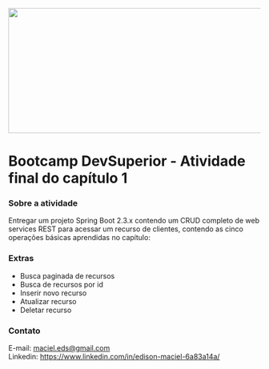 <p align="center"><img width="600" height="250" src="https://i.ibb.co/V90W8TR/image.jpg"></p>








<h1 class="code-line" data-line-start=0 data-line-end=1 ><a id="Desafio 1: Strings"></a>Bootcamp DevSuperior - Atividade final do capítulo 1 </h1>
<h3 class="code-line" data-line-start=2 data-line-end=3 ><a id="Sobre_o_desafio_2"></a>Sobre a atividade</h3>
<p class="has-line-data" data-line-start="5" data-line-end="6">Entregar um projeto Spring Boot 2.3.x contendo um CRUD completo de web services REST para acessar um recurso de clientes, contendo as cinco operações básicas aprendidas no capítulo:

<h3 class="code-line" data-line-start=12 data-line-end=13 ><a id="Requisitos:"></a>Extras</h3>
<ul>
<li class="has-line-data" data-line-start="14" data-line-end="15">Busca paginada de recursos</li>
<li class="has-line-data" data-line-start="14" data-line-end="15">Busca de recursos por id</li>
<li class="has-line-data" data-line-start="14" data-line-end="15">Inserir novo recurso</li>
<li class="has-line-data" data-line-start="14" data-line-end="15">Atualizar recurso</li>
<li class="has-line-data" data-line-start="14" data-line-end="15">Deletar recurso</li>
</ul>






<h3 class="code-line" data-line-start=86 data-line-end=87 ><a id="Contato_86"></a>Contato</h3>
<p class="has-line-data" data-line-start="88" data-line-end="90">E-mail: <a href="mailto:maciel.eds@gmail.com">maciel.eds@gmail.com</a><br>
Linkedin: <a href="https://www.linkedin.com/in/edison-maciel-6a83a14a/">https://www.linkedin.com/in/edison-maciel-6a83a14a/</a></p>
